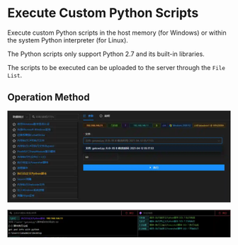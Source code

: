# Execute Custom Python Scripts


Execute custom Python scripts in the host memory (for Windows) or within the system Python interpreter (for Linux). 

The Python scripts only support Python 2.7 and its built-in libraries. 

The scripts to be executed can be uploaded to the server through the `File List`.

## Operation Method
![](img\DefenseEvasion_ProcessInjection_PythonRunInMem\1.webp)

![](img\DefenseEvasion_ProcessInjection_PythonRunInMem\2.webp)